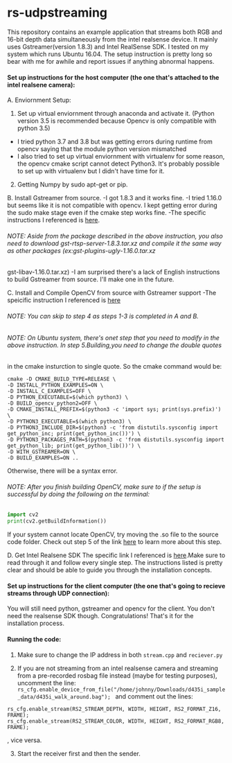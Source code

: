# rs-udpstreaming
This repository contains an example application that streams both RGB and 16-bit depth data simultaneously from the intel
realsense device. It mainly uses Gstreamer(version 1.8.3) and Intel RealSense SDK. I tested on my system which runs Ubuntu 16.04.
The setup instruction is pretty long so bear with me for awhile and report issues if anything abnormal happens.

#### Set up instructions for the host computer (the one that's attached to the intel realsene camera):
A. Enviornment Setup:
1. Set up virtual enviornment through anaconda and activate it. (Python version 3.5 is recommended because Opencv is only compatible with python 3.5)
- I tried python 3.7 and 3.8 but was getting errors during runtime from opencv saying that the module python version mismatched
- I also tried to set up virtual enviornment with virtualenv for some reason, the opencv cmake script cannot detect Python3. It's probably possible
to set up with virtualenv but I didn't have time for it.

2. Getting Numpy by sudo apt-get or pip.

B. Install Gstreamer from source.
-I got 1.8.3 and it works fine.
-I tried 1.16.0 but seems like it is not compatible with opencv. I kept getting error during the sudo make stage 
even if the cmake step works fine. 
-The specific instructions I referenced is [here](https://blog.csdn.net/weixin_30483697/article/details/101178427?depth_1-utm_source=distribute.pc_relevant.none-task&utm_source=distribute.pc_relevant.none-task).
###### NOTE: Aside from the package described in the above instruction, you also need to download gst-rtsp-server-1.8.3.tar.xz and compile it the same way as other packages (ex:gst-plugins-ugly-1.16.0.tar.xz
gst-libav-1.16.0.tar.xz)
-I am surprised there's a lack of English instructions to build Gstreamer from source. I'll make one in the future.

C. Install and Compile OpenCV from source with Gstreamer support
-The speicific instruction I referenced is [here](https://medium.com/@galaktyk01/how-to-build-opencv-with-gstreamer-b11668fa09c)
###### NOTE: You can skip to step 4 as steps 1-3 is completed in A and B.
###### NOTE: On Ubuntu system, there's onet step that you need to modify in the above instruction. In step 5.Building,you need to change the double quotes
in the cmake insturction to single quote. So the cmake command would be:
```
cmake -D CMAKE_BUILD_TYPE=RELEASE \
-D INSTALL_PYTHON_EXAMPLES=ON \
-D INSTALL_C_EXAMPLES=OFF \
-D PYTHON_EXECUTABLE=$(which python3) \
-D BUILD_opencv_python2=OFF \
-D CMAKE_INSTALL_PREFIX=$(python3 -c 'import sys; print(sys.prefix)') \
-D PYTHON3_EXECUTABLE=$(which python3) \
-D PYTHON3_INCLUDE_DIR=$(python3 -c 'from distutils.sysconfig import get_python_inc; print(get_python_inc())') \
-D PYTHON3_PACKAGES_PATH=$(python3 -c 'from distutils.sysconfig import get_python_lib; print(get_python_lib())') \
-D WITH_GSTREAMER=ON \
-D BUILD_EXAMPLES=ON ..
```
Otherwise, there will be a syntax error.

###### NOTE: After you finish building OpenCV, make sure to if the setup is successful by doing the following on the terminal:
```python
import cv2
print(cv2.getBuildInformation())
```
If your system cannot locate OpenCV, try moving the .so file to the source code folder. Check out step 5 of the link 
[here](https://www.pyimagesearch.com/2018/05/28/ubuntu-18-04-how-to-install-opencv/) to learn more about this step.

D. Get Intel Realsene SDK
The specific link I referenced is [here](https://github.com/IntelRealSense/librealsense/blob/master/doc/installation.md).Make sure to 
read through it and follow every single step. The instructions listed is pretty clear and should be able to guide you through the installation concepts.

#### Set up instructions for the client computer (the one that's going to recieve streams through UDP connection):
You will still need python, gstreamer and opencv for the client. You don't need the realsense SDK though.
Congratulations! That's it for the installation process.

#### Running the code:
1. Make sure to change the IP address in both `stream.cpp` and `reciever.py`

2. If you are not streaming from an intel realsense camera and streaming from a pre-recorded rosbag file instead (maybe for testing purposes), uncomment the line:
`rs_cfg.enable_device_from_file("/home/johnny/Downloads/d435i_sample_data/d435i_walk_around.bag"); `
and comment out the lines:
```
rs_cfg.enable_stream(RS2_STREAM_DEPTH, WIDTH, HEIGHT, RS2_FORMAT_Z16, FRAME);
rs_cfg.enable_stream(RS2_STREAM_COLOR, WIDTH, HEIGHT, RS2_FORMAT_RGB8, FRAME);
```
, vice versa.

3. Start the receiver first and then the sender.



